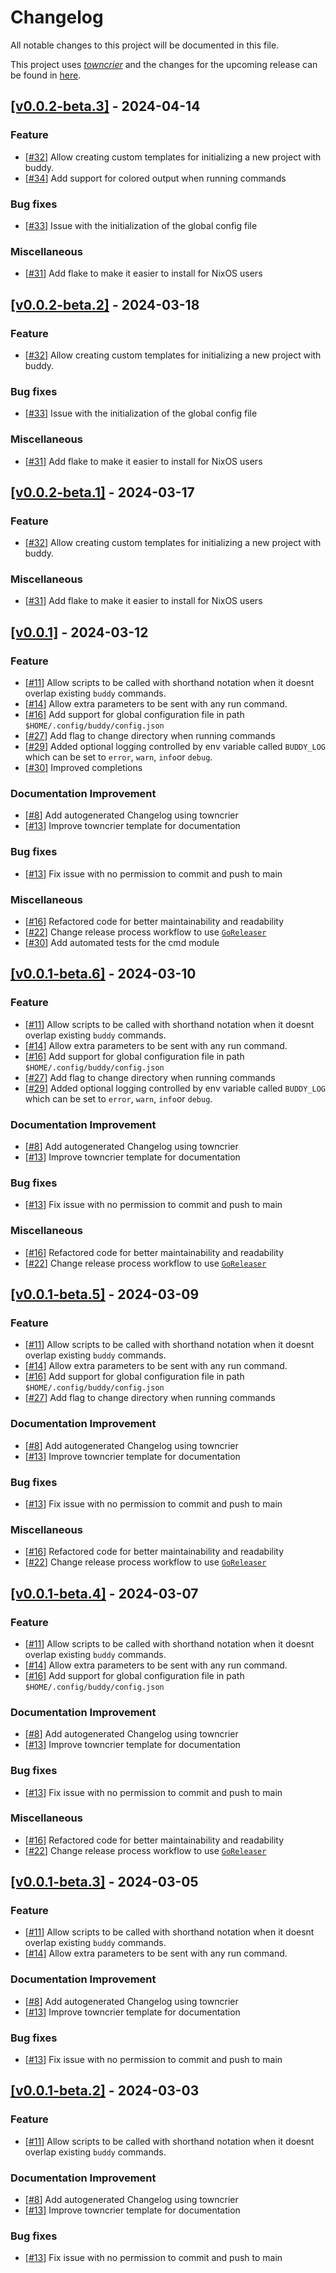 # Changelog

All notable changes to this project will be documented in this file.

This project uses [_towncrier_](https://towncrier.readthedocs.io/) and the changes for the upcoming release can be found in [here](https://github.com/dreadster3/buddy/tree/main/.changelog.d/).

<!-- towncrier release notes start -->

## [[v0.0.2-beta.3]](https://github.com/dreadster3/buddy/tree/v0.0.2-beta.3) - 2024-04-14

### Feature

- [[#32](https://github.com/dreadster3/buddy/pull/32)] Allow creating custom templates for initializing a new project with buddy.
- [[#34](https://github.com/dreadster3/buddy/pull/34)] Add support for colored output when running commands

### Bug fixes

- [[#33](https://github.com/dreadster3/buddy/pull/33)] Issue with the initialization of the global config file

### Miscellaneous

- [[#31](https://github.com/dreadster3/buddy/pull/31)] Add flake to make it easier to install for NixOS users


## [[v0.0.2-beta.2]](https://github.com/dreadster3/buddy/tree/v0.0.2-beta.2) - 2024-03-18

### Feature

- [[#32](https://github.com/dreadster3/buddy/pull/32)] Allow creating custom templates for initializing a new project with buddy.

### Bug fixes

- [[#33](https://github.com/dreadster3/buddy/pull/33)] Issue with the initialization of the global config file

### Miscellaneous

- [[#31](https://github.com/dreadster3/buddy/pull/31)] Add flake to make it easier to install for NixOS users


## [[v0.0.2-beta.1]](https://github.com/dreadster3/buddy/tree/v0.0.2-beta.1) - 2024-03-17

### Feature

- [[#32](https://github.com/dreadster3/buddy/pull/32)] Allow creating custom templates for initializing a new project with buddy.

### Miscellaneous

- [[#31](https://github.com/dreadster3/buddy/pull/31)] Add flake to make it easier to install for NixOS users


## [[v0.0.1]](https://github.com/dreadster3/buddy/tree/v0.0.1) - 2024-03-12

### Feature

- [[#11](https://github.com/dreadster3/buddy/pull/11)] Allow scripts to be called with shorthand notation when it doesnt overlap existing `buddy` commands.
- [[#14](https://github.com/dreadster3/buddy/pull/14)] Allow extra parameters to be sent with any run command.
- [[#16](https://github.com/dreadster3/buddy/pull/16)] Add support for global configuration file in path `$HOME/.config/buddy/config.json`
- [[#27](https://github.com/dreadster3/buddy/pull/27)] Add flag to change directory when running commands
- [[#29](https://github.com/dreadster3/buddy/pull/29)] Added optional logging controlled by env variable called `BUDDY_LOG` which can be set to `error`, `warn`, `info`or `debug`.
- [[#30](https://github.com/dreadster3/buddy/pull/30)] Improved completions

### Documentation Improvement

- [[#8](https://github.com/dreadster3/buddy/pull/8)] Add autogenerated Changelog using towncrier
- [[#13](https://github.com/dreadster3/buddy/pull/13)] Improve towncrier template for documentation

### Bug fixes

- [[#13](https://github.com/dreadster3/buddy/pull/13)] Fix issue with no permission to commit and push to main

### Miscellaneous

- [[#16](https://github.com/dreadster3/buddy/pull/16)] Refactored code for better maintainability and readability
- [[#22](https://github.com/dreadster3/buddy/pull/22)] Change release process workflow to use [`GoReleaser`](https://goreleaser.com)
- [[#30](https://github.com/dreadster3/buddy/pull/30)] Add automated tests for the cmd module


## [[v0.0.1-beta.6]](https://github.com/dreadster3/buddy/tree/v0.0.1-beta.6) - 2024-03-10

### Feature

- [[#11](https://github.com/dreadster3/buddy/pull/11)] Allow scripts to be called with shorthand notation when it doesnt overlap existing `buddy` commands.
- [[#14](https://github.com/dreadster3/buddy/pull/14)] Allow extra parameters to be sent with any run command.
- [[#16](https://github.com/dreadster3/buddy/pull/16)] Add support for global configuration file in path `$HOME/.config/buddy/config.json`
- [[#27](https://github.com/dreadster3/buddy/pull/27)] Add flag to change directory when running commands
- [[#29](https://github.com/dreadster3/buddy/pull/29)] Added optional logging controlled by env variable called `BUDDY_LOG` which can be set to `error`, `warn`, `info`or `debug`.

### Documentation Improvement

- [[#8](https://github.com/dreadster3/buddy/pull/8)] Add autogenerated Changelog using towncrier
- [[#13](https://github.com/dreadster3/buddy/pull/13)] Improve towncrier template for documentation

### Bug fixes

- [[#13](https://github.com/dreadster3/buddy/pull/13)] Fix issue with no permission to commit and push to main

### Miscellaneous

- [[#16](https://github.com/dreadster3/buddy/pull/16)] Refactored code for better maintainability and readability
- [[#22](https://github.com/dreadster3/buddy/pull/22)] Change release process workflow to use [`GoReleaser`](https://goreleaser.com)


## [[v0.0.1-beta.5]](https://github.com/dreadster3/buddy/tree/v0.0.1-beta.5) - 2024-03-09

### Feature

- [[#11](https://github.com/dreadster3/buddy/pull/11)] Allow scripts to be called with shorthand notation when it doesnt overlap existing `buddy` commands.
- [[#14](https://github.com/dreadster3/buddy/pull/14)] Allow extra parameters to be sent with any run command.
- [[#16](https://github.com/dreadster3/buddy/pull/16)] Add support for global configuration file in path `$HOME/.config/buddy/config.json`
- [[#27](https://github.com/dreadster3/buddy/pull/27)] Add flag to change directory when running commands

### Documentation Improvement

- [[#8](https://github.com/dreadster3/buddy/pull/8)] Add autogenerated Changelog using towncrier
- [[#13](https://github.com/dreadster3/buddy/pull/13)] Improve towncrier template for documentation

### Bug fixes

- [[#13](https://github.com/dreadster3/buddy/pull/13)] Fix issue with no permission to commit and push to main

### Miscellaneous

- [[#16](https://github.com/dreadster3/buddy/pull/16)] Refactored code for better maintainability and readability
- [[#22](https://github.com/dreadster3/buddy/pull/22)] Change release process workflow to use [`GoReleaser`](https://goreleaser.com)


## [[v0.0.1-beta.4]](https://github.com/dreadster3/buddy/tree/v0.0.1-beta.4) - 2024-03-07

### Feature

- [[#11](https://github.com/dreadster3/buddy/pull/11)] Allow scripts to be called with shorthand notation when it doesnt overlap existing `buddy` commands.
- [[#14](https://github.com/dreadster3/buddy/pull/14)] Allow extra parameters to be sent with any run command.
- [[#16](https://github.com/dreadster3/buddy/pull/16)] Add support for global configuration file in path `$HOME/.config/buddy/config.json`

### Documentation Improvement

- [[#8](https://github.com/dreadster3/buddy/pull/8)] Add autogenerated Changelog using towncrier
- [[#13](https://github.com/dreadster3/buddy/pull/13)] Improve towncrier template for documentation

### Bug fixes

- [[#13](https://github.com/dreadster3/buddy/pull/13)] Fix issue with no permission to commit and push to main

### Miscellaneous

- [[#16](https://github.com/dreadster3/buddy/pull/16)] Refactored code for better maintainability and readability
- [[#22](https://github.com/dreadster3/buddy/pull/22)] Change release process workflow to use [`GoReleaser`](https://goreleaser.com)


## [[v0.0.1-beta.3]](https://github.com/dreadster3/buddy/tree/v0.0.1-beta.3) - 2024-03-05

### Feature

- [[#11](https://github.com/dreadster3/buddy/pull/11)] Allow scripts to be called with shorthand notation when it doesnt overlap existing `buddy` commands.
- [[#14](https://github.com/dreadster3/buddy/pull/14)] Allow extra parameters to be sent with any run command.

### Documentation Improvement

- [[#8](https://github.com/dreadster3/buddy/pull/8)] Add autogenerated Changelog using towncrier
- [[#13](https://github.com/dreadster3/buddy/pull/13)] Improve towncrier template for documentation

### Bug fixes

- [[#13](https://github.com/dreadster3/buddy/pull/13)] Fix issue with no permission to commit and push to main


## [[v0.0.1-beta.2]](https://github.com/dreadster3/buddy/tree/v0.0.1-beta.2) - 2024-03-03

### Feature

- [[#11](https://github.com/dreadster3/buddy/pull/11)] Allow scripts to be called with shorthand notation when it doesnt overlap existing `buddy` commands.

### Documentation Improvement

- [[#8](https://github.com/dreadster3/buddy/pull/8)] Add autogenerated Changelog using towncrier
- [[#13](https://github.com/dreadster3/buddy/pull/13)] Improve towncrier template for documentation

### Bug fixes

- [[#13](https://github.com/dreadster3/buddy/pull/13)] Fix issue with no permission to commit and push to main
